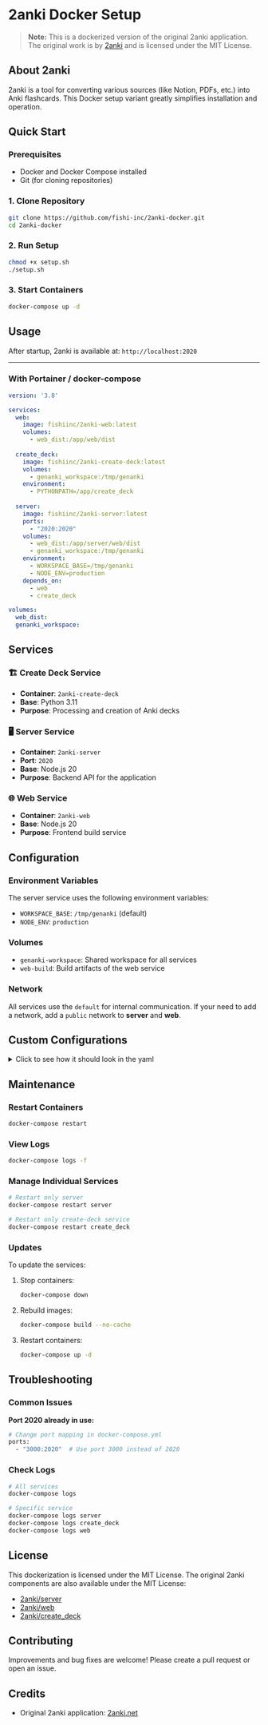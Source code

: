 # 2anki Docker Setup

> **Note:** This is a dockerized version of the original 2anki application. The original work is by [2anki](https://github.com/2anki) and is licensed under the MIT License.

## About 2anki

2anki is a tool for converting various sources (like Notion, PDFs, etc.) into Anki flashcards. This Docker setup variant greatly simplifies installation and operation.

## Quick Start

### Prerequisites

- Docker and Docker Compose installed
- Git (for cloning repositories)

### 1. Clone Repository

```bash
git clone https://github.com/fishi-inc/2anki-docker.git
cd 2anki-docker
```

### 2. Run Setup

```bash
chmod +x setup.sh
./setup.sh
```

### 3. Start Containers

```bash
docker-compose up -d
```

## Usage

After startup, 2anki is available at: `http://localhost:2020`

---

### With Portainer / docker-compose

```yaml
version: '3.8'

services:
  web:
    image: fishiinc/2anki-web:latest
    volumes:
      - web_dist:/app/web/dist
    
  create_deck:
    image: fishiinc/2anki-create-deck:latest
    volumes:
      - genanki_workspace:/tmp/genanki
    environment:
      - PYTHONPATH=/app/create_deck
    
  server:
    image: fishiinc/2anki-server:latest
    ports:
      - "2020:2020"
    volumes:
      - web_dist:/app/server/web/dist
      - genanki_workspace:/tmp/genanki
    environment:
      - WORKSPACE_BASE=/tmp/genanki
      - NODE_ENV=production
    depends_on:
      - web
      - create_deck

volumes:
  web_dist:
  genanki_workspace:
```

## Services

### 🏗️ Create Deck Service
- **Container**: `2anki-create-deck`
- **Base**: Python 3.11
- **Purpose**: Processing and creation of Anki decks

### 🖥️ Server Service
- **Container**: `2anki-server`
- **Port**: `2020`
- **Base**: Node.js 20
- **Purpose**: Backend API for the application

### 🌐 Web Service
- **Container**: `2anki-web`
- **Base**: Node.js 20
- **Purpose**: Frontend build service

## Configuration

### Environment Variables

The server service uses the following environment variables:
- `WORKSPACE_BASE`: `/tmp/genanki` (default)
- `NODE_ENV`: `production`

### Volumes

- `genanki-workspace`: Shared workspace for all services
- `web-build`: Build artifacts of the web service

### Network

All services use the `default` for internal communication.
If your need to add a network, add a `public` network to **server** and **web**.

## Custom Configurations

<details>
<summary>Click to see how it should look in the yaml</summary>

```yaml
networks:
  frontend:
    driver: bridge
  backend:
    driver: bridge
    internal: true  # Kein Internet-Zugang

services:
  web:
    networks:
      - frontend
      
  server:
    networks:
      - frontend
      - backend
      
  create_deck:
    networks:
      - backend
```

</details>

## Maintenance

### Restart Containers
```bash
docker-compose restart
```

### View Logs
```bash
docker-compose logs -f
```

### Manage Individual Services
```bash
# Restart only server
docker-compose restart server

# Restart only create-deck service
docker-compose restart create_deck
```

### Updates

To update the services:

1. Stop containers:
   ```bash
   docker-compose down
   ```

2. Rebuild images:
   ```bash
   docker-compose build --no-cache
   ```

3. Restart containers:
   ```bash
   docker-compose up -d
   ```

## Troubleshooting

### Common Issues

**Port 2020 already in use:**
```bash
# Change port mapping in docker-compose.yml
ports:
  - "3000:2020"  # Use port 3000 instead of 2020
```

### Check Logs

```bash
# All services
docker-compose logs

# Specific service
docker-compose logs server
docker-compose logs create_deck
docker-compose logs web
```

## License

This dockerization is licensed under the MIT License. The original 2anki components are also available under the MIT License:

- [2anki/server](https://github.com/2anki/server)
- [2anki/web](https://github.com/2anki/web)  
- [2anki/create_deck](https://github.com/2anki/create_deck)

## Contributing

Improvements and bug fixes are welcome! Please create a pull request or open an issue.

## Credits

- Original 2anki application: [2anki.net](https://github.com/2anki)
